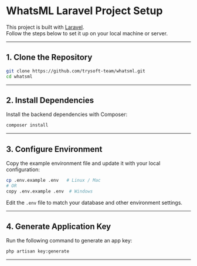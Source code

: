# WhatsML Laravel Project Setup

This project is built with [Laravel](https://laravel.com/).  
Follow the steps below to set it up on your local machine or server.

---

## 1. Clone the Repository
```bash
git clone https://github.com/trysoft-team/whatsml.git
cd whatsml
```

---

## 2. Install Dependencies
Install the backend dependencies with Composer:
```bash
composer install
```

---

## 3. Configure Environment
Copy the example environment file and update it with your local configuration:
```bash
cp .env.example .env   # Linux / Mac
# OR
copy .env.example .env  # Windows
```

Edit the `.env` file to match your database and other environment settings.

---

## 4. Generate Application Key
Run the following command to generate an app key:
```bash
php artisan key:generate
```

---
